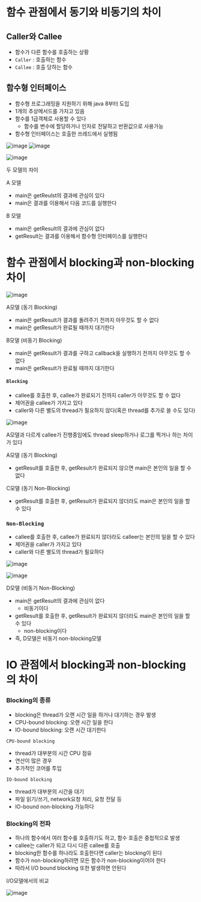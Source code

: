 # 함수 관점에서 동기와 비동기의 차이

## Caller와 Callee

- 함수가 다른 함수를 호출하는 상황
- `Caller` : 호출하는 함수
- `Callee` : 호출 당하는 함수

## 함수형 인터페이스
- 함수형 프로그래밍을 지원하기 위해 java 8부터 도입
- 1개의 추상메서드를 가지고 있음
- 함수를 1급객체로 사용할 수 있다
  - 함수를 변수에 할당하거나 인자로 전달하고 반환값으로 사용가능
- 함수형 인터페이스는 호출한 쓰레드에서 실행됨

![image](../../image/chap01/reactivea.png)
![image](../../image/chap01/reactiveb.png)

![image](../../image/chap01/reactive1.png)

두 모델의 차이

A 모델 
- main은 getReulst의 결과에 관심이 있다 
- main은 결과를 이용해서 다음 코드를 실행한다

B 모델
- main은 getResult의 결과에 관심이 없다
- getResult는 결과를 이용해서 함수형 인터페이스를 실행한다

# 함수 관점에서 blocking과 non-blocking 차이

![image](../../image/chap01/reactive2.png)

A모델 (동기 Blocking)

- main은 getResult가 결과를 돌려주기 전까지 아무것도 할 수 없다
- main은 getResult가 완료될 때까지 대기한다

B모델 (비동기 Blocking)

- main은 getResult가 결과를 구하고 callback을 실행하기 전까지 아무것도 할 수 없다
- main은 getResult가 완료될 때까지 대기한다

#### `Blocking`
- callee를 호출한 후, callee가 완료되기 전까지 caller가 아무것도 할 수 없다
- 제어권을 callee가 가지고 있다
- caller와 다른 별도의 thread가 필요하지 않다(혹은 thread를 추가로 쓸 수도 있다)


![image](../../image/chap01/reactive3.png)

A모델과 다르게 callee가 진행중임에도 thread sleep하거나 로그를 찍거나 하는 차이가 있다

A모델 (동기 Blocking)

- getResult를 호출한 후, getResult가 완료되지 않으면 main은 본인의 일을 할 수 없다

C모델 (동기 Non-Blocking)

- getResult를 호출한 후, getResult가 완료되지 않더라도 main은 본인의 일을 할 수 있다

### `Non-Blocking`
- callee를 호출한 후, callee가 완료되지 않더라도 calleer는 본인의 일을 할 수 있다
- 제어권을 caller가 가지고 있다
- caller와 다른 별도의 thread가 필요하다

![image](../../image/chap01/reactived.png)

![image](../../image/chap01/reactivedresult.png)

D모델 (비동기 Non-Blocking)
- main은 getResult의 결과에 관심이 없다
  - 비동기이다
- getResult를 호출한 후, getResult가 완료되지 않더라도 main은 본인의 일을 할 수 있다
  - non-blocking이다
- 즉, D모델은 비동기 non-blocking모델

# IO 관점에서 blocking과 non-blocking의 차이

### Blocking의 종류
- blocking은 thread가 오랜 시간 일을 하거나 대기하는 경우 발생
- CPU-bound blocking: 오랜 시간 일을 한다
- IO-bound blocking: 오랜 시간 대기한다

`CPU-bound blocking`
- thread가 대부분의 시간 CPU 점유
- 연산이 많은 경우
- 추가적인 코어를 투입

`IO-bound blocking`
- thread가 대부분의 시간을 대기
- 파일 읽기/쓰기, network요청 처리, 요청 전달 등
- IO-bound non-blocking 가능하다

### Blocking의 전파
- 하나의 함수에서 여러 함수를 호출하기도 하고, 함수 호출은 중첩적으로 발생
- callee는 caller가 되고 다시 다른 callee를 호출
- blocking한 함수를 하나라도 호출한다면 caller는 blocking이 된다
- 함수가 non-blocking하려면 모든 함수가 non-blocking이어야 한다
- 따라서 I/O bound blocking 또한 발생하면 안된다

I/O모델에서의 비교

![image](../../image/chap01/reactivcio.png)














